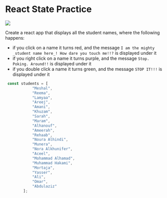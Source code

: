 # React State Practice

![](https://66.media.tumblr.com/70cd59c666abdc6ae0e12a5fcbbfbe96/tumblr_nti3ongAp31uev087o2_400.gif)

Create a react app that displays all the student names, where the following happens:

- if you click on a name it turns red, and the message `I am the mighty _student name here_! How dare you touch me!!?` is displayed under it
- if you right click on a name it turns purple, and the message `Stop. Poking. Around!!` is displayed under it
- if you double click a name it turns green, and the message `STOP IT!!!`  is displayed under it

```js
 const students = [
            "Meshal",
            "Reema",
            "Lamyaa",
            "Areej",
            "Amani",
            "Khuzam",
            "Sarah",
            "Maram",
            "Alhanouf",
            "Ameerah",
            "Rehaab",
            "Noura Alhindi",
            "Munera",
            "Nora Alkhunifer",
            "Aceel",
            "Mohammad Alhamad",
            "Muhammad Hakami",
            "Mortaja",
            "Yasser",
            "Ali",
            "Omar",
            "Abdulaziz"
        ];
```

